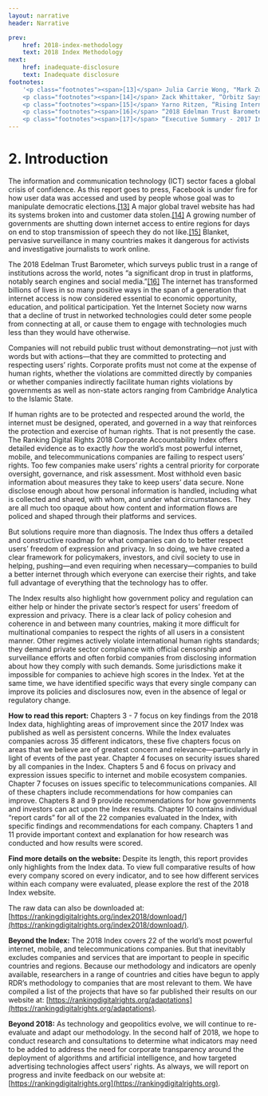 ```yaml
---
layout: narrative
header: Narrative

prev:
    href: 2018-index-methodology
    text: 2018 Index Methodology
next:
    href: inadequate-disclosure
    text: Inadequate disclosure
footnotes:
    '<p class="footnotes"><span>[13]</span> Julia Carrie Wong, "Mark Zuckerberg Apologises for Facebookʻs "mistakes" over Cambridge Analytica," <i>The Guardian</i>, March 22, 2018, <a href="https://www.theguardian.com/technology/2018/mar/21/mark-zuckerberg-response-facebook-cambridge-analytica">https://www.theguardian.com/technology/2018/mar/21/mark-zuckerberg-response-facebook-cambridge-analytica</a>.</p>
    <p class="footnotes"><span>[14]</span> Zack Whittaker, “Orbitz Says Hacker Stole Two Years’ Worth of Customer Data,” <i>ZDNet</i>, March 20, 2018, <a href="http://www.zdnet.com/article/orbitz-says-hacker-stole-customer-data/">http://www.zdnet.com/article/orbitz-says-hacker-stole-customer-data/</a>.</p>
    <p class="footnotes"><span>[15]</span> Yarno Ritzen, “Rising Internet Shutdowns Aimed at ‘Silencing Dissent,’” <i>Al Jazeera</i>, January 29, 2018, <a href="https://www.aljazeera.com/news/2018/01/rising-internet-shutdowns-aimed-silencing-dissent-180128202743672.html">https://www.aljazeera.com/news/2018/01/rising-internet-shutdowns-aimed-silencing-dissent-180128202743672.html</a>.</p>
    <p class="footnotes"><span>[16]</span> “2018 Edelman Trust Barometer,” Edelman, accessed March 23, 2018, <a href="https://www.edelman.com/trust-barometer">https://www.edelman.com/trust-barometer</a>.</p>
    <p class="footnotes"><span>[17]</span> “Executive Summary - 2017 Internet Society Global Internet Report: Paths to Our Digital Future,” Internet Society, 2017, <a href="https://future.internetsociety.org/introduction/executive-summary/">https://future.internetsociety.org/introduction/executive-summary/</a>.</p>'
---
```


# 2. Introduction

The information and communication technology (ICT) sector faces a global crisis of confidence. As this report goes to press, Facebook is under fire for how user data was accessed and used by people whose goal was to manipulate democratic elections.[[13]](#footnotes) A major global travel website has had its systems broken into and customer data stolen.[[14]](#footnotes) A growing number of governments are shutting down internet access to entire regions for days on end to stop transmission of speech they do not like.[[15]](#footnotes) Blanket, pervasive surveillance in many countries makes it dangerous for activists and investigative journalists to work online.

The 2018 Edelman Trust Barometer, which surveys public trust in a range of institutions across the world, notes “a significant drop in trust in platforms, notably search engines and social media.”[[16]](#footnotes) The internet has transformed billions of lives in so many positive ways in the span of a generation that internet access is now considered essential to economic opportunity, education, and political participation. Yet the Internet Society now warns that a decline of trust in networked technologies could deter some people from connecting at all, or cause them to engage with technologies much less than they would have otherwise.

Companies will not rebuild public trust without demonstrating—not just with words but with actions—that they are committed to protecting and respecting users’ rights. Corporate profits must not come at the expense of human rights, whether the violations are committed directly by companies or whether companies indirectly facilitate human rights violations by governments as well as non-state actors ranging from Cambridge Analytica to the Islamic State.

If human rights are to be protected and respected around the world, the internet must be designed, operated, and governed in a way that reinforces the protection and exercise of human rights. That is not presently the case. The Ranking Digital Rights 2018 Corporate Accountability Index offers detailed evidence as to exactly *how* the world’s most powerful internet, mobile, and telecommunications companies are failing to respect users’ rights. Too few companies make users’ rights a central priority for corporate oversight, governance, and risk assessment. Most withhold even basic information about measures they take to keep users’ data secure. None disclose enough about how personal information is handled, including what is collected and shared, with whom, and under what circumstances.  They are all much too opaque about how content and information flows are policed and shaped through their platforms and services.

But solutions require more than diagnosis. The Index thus offers a detailed and constructive roadmap for what companies can do to better respect users’ freedom of expression and privacy. In so doing, we have created a clear framework for policymakers, investors, and civil society to use in helping, pushing—and even requiring when necessary—companies to build a better internet through which everyone can exercise their rights, and take full advantage of everything that the technology has to offer.

The Index results also highlight how government policy and regulation can either help or hinder the private sector’s respect for users’ freedom of expression and privacy. There is a clear lack of policy cohesion and coherence in and between many countries, making it more difficult for multinational companies to respect the rights of all users in a consistent manner. Other regimes actively violate international human rights standards; they demand private sector compliance with official censorship and surveillance efforts and often forbid companies from disclosing information about how they comply with such demands. Some jurisdictions make it impossible for companies to achieve high scores in the Index. Yet at the same time, we have identified specific ways that every single company can improve its policies and disclosures now, even in the absence of legal or regulatory change.

**How to read this report:** Chapters 3 - 7 focus on key findings from the 2018 Index data, highlighting areas of improvement since the 2017 Index was published as well as persistent concerns. While the Index evaluates companies across 35 different indicators, these five chapters focus on areas that we believe are of greatest concern and relevance—particularly in light of events of the past year. Chapter 4 focuses on security issues shared by all companies in the Index. Chapters 5 and 6 focus on privacy and expression issues specific to internet and mobile ecosystem companies. Chapter 7 focuses on issues specific to telecommunications companies. All of these chapters include recommendations for how companies can improve. Chapters 8 and 9 provide recommendations for how governments and investors can act upon the Index results. Chapter 10 contains individual “report cards” for all of the 22 companies evaluated in the Index, with specific findings and recommendations for each company. Chapters 1 and 11 provide important context and explanation for how research was conducted and how results were scored.

**Find more details on the website:** Despite its length, this report provides only highlights from the Index data. To view full comparative results of how every company scored on every indicator, and to see how different services within each company were evaluated, please explore the rest of the 2018 Index website.

The raw data can also be downloaded at: [https://rankingdigitalrights.org/index2018/download/](https://rankingdigitalrights.org/index2018/download/).

**Beyond the Index:** The 2018 Index covers 22 of the world’s most powerful internet, mobile, and telecommunications companies. But that inevitably excludes companies and services that are important to people in specific countries and regions. Because our methodology and indicators are openly available, researchers in a range of countries and cities have begun to apply RDR’s methodology to companies that are most relevant to them. We have compiled a list of the projects that have so far published their results on our website at: [https://rankingdigitalrights.org/adaptations](https://rankingdigitalrights.org/adaptations).

**Beyond 2018:** As technology and geopolitics evolve, we will continue to re-evaluate and adapt our methodology. In the second half of 2018, we hope to conduct research and consultations to determine what indicators may need to be added to address the need for corporate transparency around the deployment of algorithms and artificial intelligence, and how targeted advertising technologies affect users’ rights. As always, we will report on progress and invite feedback on our website at: [https://rankingdigitalrights.org](https://rankingdigitalrights.org).
